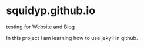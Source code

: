 # squidyp.github.io
testing for Website and Blog

In this project I am learning how to use jekyll in github.
